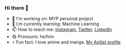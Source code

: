 ### Hi there 👋

<!--
**Electric-Dragon/Electric-Dragon** is a ✨ _special_ ✨ repository because its `README.md` (this file) appears on your GitHub profile.

Here are some ideas to get you started:

- 🔭 My personal project
- 🌱 Machine Learning
- 👯 I’m looking to collaborate on ...
- 🤔 I’m looking for help with ...
- 💬 Ask me about ...
- 📫 How to reach me: ...
- 😄 Pronouns: ...
- ⚡ Fun fact: ...
-->

- 🔭 I'm working on: MYP personal project
- 🌱 I;m currently learning: Machine Learning
- 📫 How to reach me: [Instagram](http://instagram.com/atharvawasekar/), [Twitter](http://twitter.com/AtharvaWasekar), [LinkedIn](https://www.linkedin.com/in/atharvawasekar/)
- 😄 Pronouns: he/him
- ⚡ Fun fact: I love anime and manga. [My Anilist profile](http://anilist.co/user/ElectricDragon/)
